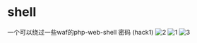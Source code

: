 # shell
一个可以绕过一些waf的php-web-shell
密码
(hack1)
![2](https://user-images.githubusercontent.com/90552883/229329758-e710e9eb-4ff5-494b-96de-e94ddeffa485.PNG)
![1](https://user-images.githubusercontent.com/90552883/229329759-be918412-97fe-4bf2-b039-477ad2afdc4d.PNG)
![3](https://user-images.githubusercontent.com/90552883/229329919-b6af1b86-3ce6-470c-bd13-e4eef2500599.PNG)
